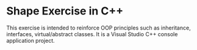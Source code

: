 # Shape Exercise in C++
This exercise is intended to reinforce OOP principles such as inheritance, interfaces, virtual/abstract classes.
It is a Visual Studio C++ console application project.
